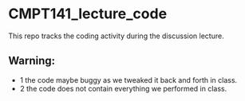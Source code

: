 # CMPT141_lecture_code
This repo tracks the coding activity during the discussion lecture.
## Warning: 
+ 1 the code maybe buggy as we tweaked it back and forth in class.
+ 2 the code does not contain everything we performed in class.
